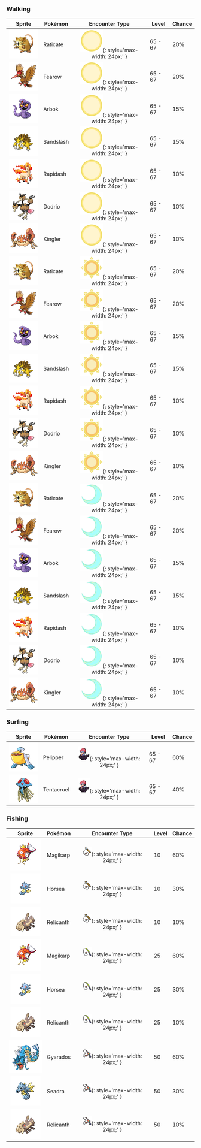 ### Walking

| Sprite | Pokémon | Encounter Type | Level | Chance |
|:------:|---------|:--------------:|-------|--------|
| ![Raticate](../../assets/sprites/raticate/front.gif "Raticate") | Raticate | ![Morning](../../assets/encounter_types/morning.png "Morning"){: style='max-width: 24px;' } | 65 - 67 | 20% |
| ![Fearow](../../assets/sprites/fearow/front.gif "Fearow") | Fearow | ![Morning](../../assets/encounter_types/morning.png "Morning"){: style='max-width: 24px;' } | 65 - 67 | 20% |
| ![Arbok](../../assets/sprites/arbok/front.gif "Arbok") | Arbok | ![Morning](../../assets/encounter_types/morning.png "Morning"){: style='max-width: 24px;' } | 65 - 67 | 15% |
| ![Sandslash](../../assets/sprites/sandslash/front.gif "Sandslash") | Sandslash | ![Morning](../../assets/encounter_types/morning.png "Morning"){: style='max-width: 24px;' } | 65 - 67 | 15% |
| ![Rapidash](../../assets/sprites/rapidash/front.gif "Rapidash") | Rapidash | ![Morning](../../assets/encounter_types/morning.png "Morning"){: style='max-width: 24px;' } | 65 - 67 | 10% |
| ![Dodrio](../../assets/sprites/dodrio/front.gif "Dodrio") | Dodrio | ![Morning](../../assets/encounter_types/morning.png "Morning"){: style='max-width: 24px;' } | 65 - 67 | 10% |
| ![Kingler](../../assets/sprites/kingler/front.gif "Kingler") | Kingler | ![Morning](../../assets/encounter_types/morning.png "Morning"){: style='max-width: 24px;' } | 65 - 67 | 10% |
| ![Raticate](../../assets/sprites/raticate/front.gif "Raticate") | Raticate | ![Day](../../assets/encounter_types/day.png "Day"){: style='max-width: 24px;' } | 65 - 67 | 20% |
| ![Fearow](../../assets/sprites/fearow/front.gif "Fearow") | Fearow | ![Day](../../assets/encounter_types/day.png "Day"){: style='max-width: 24px;' } | 65 - 67 | 20% |
| ![Arbok](../../assets/sprites/arbok/front.gif "Arbok") | Arbok | ![Day](../../assets/encounter_types/day.png "Day"){: style='max-width: 24px;' } | 65 - 67 | 15% |
| ![Sandslash](../../assets/sprites/sandslash/front.gif "Sandslash") | Sandslash | ![Day](../../assets/encounter_types/day.png "Day"){: style='max-width: 24px;' } | 65 - 67 | 15% |
| ![Rapidash](../../assets/sprites/rapidash/front.gif "Rapidash") | Rapidash | ![Day](../../assets/encounter_types/day.png "Day"){: style='max-width: 24px;' } | 65 - 67 | 10% |
| ![Dodrio](../../assets/sprites/dodrio/front.gif "Dodrio") | Dodrio | ![Day](../../assets/encounter_types/day.png "Day"){: style='max-width: 24px;' } | 65 - 67 | 10% |
| ![Kingler](../../assets/sprites/kingler/front.gif "Kingler") | Kingler | ![Day](../../assets/encounter_types/day.png "Day"){: style='max-width: 24px;' } | 65 - 67 | 10% |
| ![Raticate](../../assets/sprites/raticate/front.gif "Raticate") | Raticate | ![Night](../../assets/encounter_types/night.png "Night"){: style='max-width: 24px;' } | 65 - 67 | 20% |
| ![Fearow](../../assets/sprites/fearow/front.gif "Fearow") | Fearow | ![Night](../../assets/encounter_types/night.png "Night"){: style='max-width: 24px;' } | 65 - 67 | 20% |
| ![Arbok](../../assets/sprites/arbok/front.gif "Arbok") | Arbok | ![Night](../../assets/encounter_types/night.png "Night"){: style='max-width: 24px;' } | 65 - 67 | 15% |
| ![Sandslash](../../assets/sprites/sandslash/front.gif "Sandslash") | Sandslash | ![Night](../../assets/encounter_types/night.png "Night"){: style='max-width: 24px;' } | 65 - 67 | 15% |
| ![Rapidash](../../assets/sprites/rapidash/front.gif "Rapidash") | Rapidash | ![Night](../../assets/encounter_types/night.png "Night"){: style='max-width: 24px;' } | 65 - 67 | 10% |
| ![Dodrio](../../assets/sprites/dodrio/front.gif "Dodrio") | Dodrio | ![Night](../../assets/encounter_types/night.png "Night"){: style='max-width: 24px;' } | 65 - 67 | 10% |
| ![Kingler](../../assets/sprites/kingler/front.gif "Kingler") | Kingler | ![Night](../../assets/encounter_types/night.png "Night"){: style='max-width: 24px;' } | 65 - 67 | 10% |

### Surfing

| Sprite | Pokémon | Encounter Type | Level | Chance |
|:------:|---------|:--------------:|-------|--------|
| ![Pelipper](../../assets/sprites/pelipper/front.gif "Pelipper") | Pelipper | ![Surf](../../assets/encounter_types/surf.png "Surf"){: style='max-width: 24px;' } | 65 - 67 | 60% |
| ![Tentacruel](../../assets/sprites/tentacruel/front.gif "Tentacruel") | Tentacruel | ![Surf](../../assets/encounter_types/surf.png "Surf"){: style='max-width: 24px;' } | 65 - 67 | 40% |

### Fishing

| Sprite | Pokémon | Encounter Type | Level | Chance |
|:------:|---------|:--------------:|-------|--------|
| ![Magikarp](../../assets/sprites/magikarp/front.gif "Magikarp") | Magikarp | ![Old Rod](../../assets/encounter_types/old_rod.png "Old Rod"){: style='max-width: 24px;' } | 10 | 60% |
| ![Horsea](../../assets/sprites/horsea/front.gif "Horsea") | Horsea | ![Old Rod](../../assets/encounter_types/old_rod.png "Old Rod"){: style='max-width: 24px;' } | 10 | 30% |
| ![Relicanth](../../assets/sprites/relicanth/front.gif "Relicanth") | Relicanth | ![Old Rod](../../assets/encounter_types/old_rod.png "Old Rod"){: style='max-width: 24px;' } | 10 | 10% |
| ![Magikarp](../../assets/sprites/magikarp/front.gif "Magikarp") | Magikarp | ![Good Rod](../../assets/encounter_types/good_rod.png "Good Rod"){: style='max-width: 24px;' } | 25 | 60% |
| ![Horsea](../../assets/sprites/horsea/front.gif "Horsea") | Horsea | ![Good Rod](../../assets/encounter_types/good_rod.png "Good Rod"){: style='max-width: 24px;' } | 25 | 30% |
| ![Relicanth](../../assets/sprites/relicanth/front.gif "Relicanth") | Relicanth | ![Good Rod](../../assets/encounter_types/good_rod.png "Good Rod"){: style='max-width: 24px;' } | 25 | 10% |
| ![Gyarados](../../assets/sprites/gyarados/front.gif "Gyarados") | Gyarados | ![Super Rod](../../assets/encounter_types/super_rod.png "Super Rod"){: style='max-width: 24px;' } | 50 | 60% |
| ![Seadra](../../assets/sprites/seadra/front.gif "Seadra") | Seadra | ![Super Rod](../../assets/encounter_types/super_rod.png "Super Rod"){: style='max-width: 24px;' } | 50 | 30% |
| ![Relicanth](../../assets/sprites/relicanth/front.gif "Relicanth") | Relicanth | ![Super Rod](../../assets/encounter_types/super_rod.png "Super Rod"){: style='max-width: 24px;' } | 50 | 10% |

